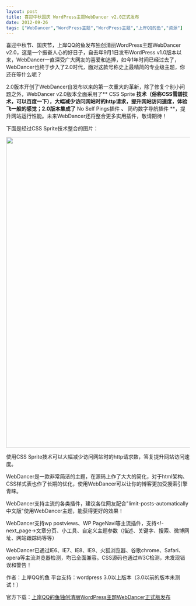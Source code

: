 ```yaml
---
layout: post
title: 喜迎中秋国庆 WordPress主题WebDancer v2.0正式发布		
date: 2012-09-26
tags: ["WebDancer","WordPress主题","WordPress主题","上岸QQ的鱼","资源"]
---
```


喜迎中秋节、国庆节，上岸QQ的鱼发布独创清丽WordPress主题WebDancer v2.0，这是一个振奋人心的好日子，自去年9月1日发布WordPress v1.0版本以来，WebDancer一直深受广大网友的喜爱和追捧，如今1年时间已经过去了，WebDancer也终于步入了2.0时代，面对这款号称史上最精简的专业级主题，你还在等什么呢？

2.0版本开创了WebDancer自发布以来的第一次重大的革新，除了修复个别小问题之外，WebDancer v2.0版本全面采用了** CSS Sprite **技术（俗称CSS雪碧技术，可以百度一下），大幅减少访问网站时的http请求，提升网站访问速度，体验飞一般的感觉；2.0版本集成了** No Self Pings插件 **、** 简约数字导航插件 **，提升网站运行性能。未来WebDancer还将整合更多实用插件，敬请期待！

下面是经过CSS Sprite技术整合的图片：

<a href="http://www.saqqdy.com/template-displays/wordpress-theme-webdancer-v2-0-officially-released/attachment/css-sprite" rel="attachment wp-att-843"><img class="alignnone size-full wp-image-843" title="CSS-Sprite" src="CSS-Sprite.gif" alt="" width="600" height="850" /></a>

使用CSS Sprite技术可以大幅减少访问网站时的http请求数，答复提升网站访问速度。

WebDancer是一款非常简洁的主题，在源码上作了大大的简化，对于html架构、CSS样式表也作了长期的优化，使用WebDancer可以让你的博客更加受搜索引擎青睐。

WebDancer支持主流的各类插件，建议各位网友配合"limit-posts-automatically中文版"使用WebDancer主题，能获得更好的效果！

WebDancer支持wp postviews、WP PageNavi等主流插件，支持<!-next_page->文章分页、小工具、自定义主题参数（描述、关键字、搜索、微博网址、网站跟踪码等等）

WebDancer已通过IE6、IE7、IE8、IE9、火狐浏览器、谷歌chrome、Safari、opera等主流浏览器检测，均已全面兼容。CSS源码也通过W3C检测，未发现错误和警告！

作者：上岸QQ的鱼
平台支持：wordpress 3.0以上版本（3.0以前的版本未测试！）

官方下载：<a title="上岸QQ的鱼独创清丽WordPress主题WebDancer正式版发布" href="http://www.saqqdy.com/download/saqqdy-original-elegant-wordpress-theme-webdancer-download-the-official-release" target="_blank" rel="noopener noreferrer">上岸QQ的鱼独创清丽WordPress主题WebDancer正式版发布</a>		